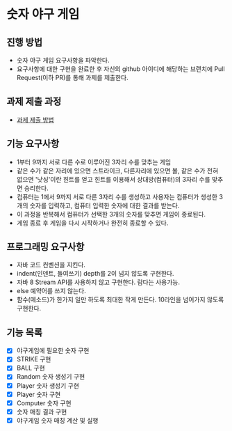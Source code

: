 # 숫자 야구 게임
## 진행 방법
* 숫자 야구 게임 요구사항을 파악한다.
* 요구사항에 대한 구현을 완료한 후 자신의 github 아이디에 해당하는 브랜치에 Pull Request(이하 PR)를 통해 과제를 제출한다.

## 과제 제출 과정
* [과제 제출 방법](https://github.com/next-step/nextstep-docs/tree/master/precourse)

## 기능 요구사항

- 1부터 9까지 서로 다른 수로 이루어진 3자리 수를 맞추는 게임
- 같은 수가 같은 자리에 있으면 스트라이크, 다른자리에 있으면 볼, 같은 수가 전혀 없으면 '낫싱'이란 힌트를 얻고 힌트를 이용해서 상대방(컴퓨터)의 3자리 수를 맞추면 승리한다.
- 컴퓨터는 1에서 9까지 서로 다른 3자리 수를 생성하고 사용자는 컴퓨터가 생성한 3개의 숫자를 입력하고, 컴퓨터 입력한 숫자에 대한 결과를 받는다.
- 이 과정을 반복해서 컴퓨터가 선택한 3개의 숫자를 맞추면 게임이 종료된다.
- 게임 종료 후 게임을 다시 시작하거나 완전히 종료할 수 있다.

## 프로그래밍 요구사항

- 자바 코드 컨벤션을 지킨다.
- indent(인덴트, 들여쓰기) depth를 2이 넘지 않도록 구현한다.
- 자바 8 Stream API를 사용하지 않고 구현한다. 람다는 사용가능.
- else 예약어를 쓰지 않는다.
- 함수(메소드)가 한가지 일만 하도록 최대한 작게 만든다. 10라인을 넘어가지 않도록 구현한다.

## 기능 목록

- [X] 야구게임에 필요한 숫자 구현
- [X] STRIKE 구현
- [X] BALL 구현
- [X] Random 숫자 생성기 구현
- [X] Player 숫자 생성기 구현
- [X] Player 숫자 구현
- [X] Computer 숫자 구현
- [X] 숫자 매칭 결과 구현
- [X] 야구게임 숫자 매칭 계산 및 실행